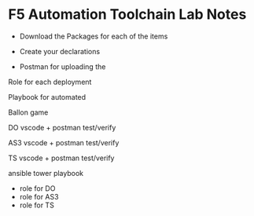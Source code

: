 # F5 Automation Toolchain Lab Notes

- Download the Packages for each of the items

- Create your declarations

- Postman for uploading the 


Role for each deployment

Playbook for automated


Ballon game

DO
vscode + postman
test/verify


AS3
vscode + postman
test/verify

TS
vscode + postman
test/verify

ansible tower
playbook
 - role for DO
 - role for AS3
 - role for TS
